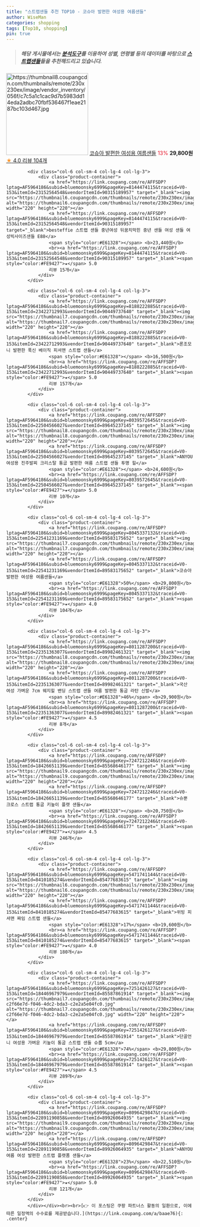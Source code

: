 ```yaml
---
title: "스트랩샌들 추천 TOP10 - 코슈아 발편한 여성용 여름샌들"
author: WiseMan
categories: shopping
tags: [Top10, shopping]
pin: true
---
```


> ##### 해당 게시물에서는 [**분석도구**](https://itemscout.io/)를 이용하여 **성별**, **연령별** 등의 데이터를 바탕으로 [**스트랩샌들**](https://link.coupang.com/a/baae76)들을 추천해드리고 있습니다.
<div class="container"><div class="row">
            <div class="col-6 col-sm-4 col-lg-4 col-lg-3">
                <div class="product-container">
                    <a href="https://link.coupang.com/re/AFFSDP?lptag=AF5964186&subid=bluemoonsky6999&pageKey=8045337132&traceid=V0-153&itemId=22541231160&vendorItemId=89583175580" target="_blank"><img src="https://thumbnail8.coupangcdn.com/thumbnails/remote/230x230ex/image/vendor_inventory/056f/c7c5a1c1cac9d7b5983dd14eda2adbc70fbf536467f1eae2187bc103d467.jpg" alt="https://thumbnail8.coupangcdn.com/thumbnails/remote/230x230ex/image/vendor_inventory/056f/c7c5a1c1cac9d7b5983dd14eda2adbc70fbf536467f1eae2187bc103d467.jpg" width="220" height="220"></a>
                    <a href="https://link.coupang.com/re/AFFSDP?lptag=AF5964186&subid=bluemoonsky6999&pageKey=8045337132&traceid=V0-153&itemId=22541231160&vendorItemId=89583175580" target="_blank">코슈아 발편한 여성용 여름샌들</a>
                    <span style="color:#E61328">13%</span> <b>29,800원</b>
                    <br><a href="https://link.coupang.com/re/AFFSDP?lptag=AF5964186&subid=bluemoonsky6999&pageKey=8045337132&traceid=V0-153&itemId=22541231160&vendorItemId=89583175580" target="_blank"><span style="color:#FE9427">★</span> 4.0
                    리뷰 104개</a>
                </div>
            </div>
            
            <div class="col-6 col-sm-4 col-lg-4 col-lg-3">
                <div class="product-container">
                    <a href="https://link.coupang.com/re/AFFSDP?lptag=AF5964186&subid=bluemoonsky6999&pageKey=8144474115&traceid=V0-153&itemId=23152564548&vendorItemId=90315189957" target="_blank"><img src="https://thumbnail6.coupangcdn.com/thumbnails/remote/230x230ex/image/vendor_inventory/e9fd/6afacc99ab18460e5e4a45dc1c38343d539618ed58397ebdfff39c4e3872.jpg" alt="https://thumbnail6.coupangcdn.com/thumbnails/remote/230x230ex/image/vendor_inventory/e9fd/6afacc99ab18460e5e4a45dc1c38343d539618ed58397ebdfff39c4e3872.jpg" width="220" height="220"></a>
                    <a href="https://link.coupang.com/re/AFFSDP?lptag=AF5964186&subid=bluemoonsky6999&pageKey=8144474115&traceid=V0-153&itemId=23152564548&vendorItemId=90315189957" target="_blank">besteffie 스트랩 샌들 중년여성 뒤꿈치막힌 중년 샌들 여성 샌들 여성빅사이즈샌들 E88</a>
                    <span style="color:#E61328"></span> <b>23,440원</b>
                    <br><a href="https://link.coupang.com/re/AFFSDP?lptag=AF5964186&subid=bluemoonsky6999&pageKey=8144474115&traceid=V0-153&itemId=23152564548&vendorItemId=90315189957" target="_blank"><span style="color:#FE9427">★</span> 5.0
                    리뷰 15개</a>
                </div>
            </div>
            
            <div class="col-6 col-sm-4 col-lg-4 col-lg-3">
                <div class="product-container">
                    <a href="https://link.coupang.com/re/AFFSDP?lptag=AF5964186&subid=bluemoonsky6999&pageKey=8188222885&traceid=V0-153&itemId=23422712993&vendorItemId=90449737640" target="_blank"><img src="https://thumbnail7.coupangcdn.com/thumbnails/remote/230x230ex/image/vendor_inventory/52d4/a98cf4fb05f3f209c0c03f48b2bc0432b110f4910f744f2120abf86b5d7e.jpeg" alt="https://thumbnail7.coupangcdn.com/thumbnails/remote/230x230ex/image/vendor_inventory/52d4/a98cf4fb05f3f209c0c03f48b2bc0432b110f4910f744f2120abf86b5d7e.jpeg" width="220" height="220"></a>
                    <a href="https://link.coupang.com/re/AFFSDP?lptag=AF5964186&subid=bluemoonsky6999&pageKey=8188222885&traceid=V0-153&itemId=23422712993&vendorItemId=90449737640" target="_blank">론조모니 발편한 푹신 베이직 피셔맨 스트랩 샌들</a>
                    <span style="color:#E61328"></span> <b>16,500원</b>
                    <br><a href="https://link.coupang.com/re/AFFSDP?lptag=AF5964186&subid=bluemoonsky6999&pageKey=8188222885&traceid=V0-153&itemId=23422712993&vendorItemId=90449737640" target="_blank"><span style="color:#FE9427">★</span> 5.0
                    리뷰 157개</a>
                </div>
            </div>
            
            <div class="col-6 col-sm-4 col-lg-4 col-lg-3">
                <div class="product-container">
                    <a href="https://link.coupang.com/re/AFFSDP?lptag=AF5964186&subid=bluemoonsky6999&pageKey=8039572645&traceid=V0-153&itemId=22504566027&vendorItemId=89645237145" target="_blank"><img src="https://thumbnail8.coupangcdn.com/thumbnails/remote/230x230ex/image/vendor_inventory/b020/83aa5cffeadc904482c2e72ec050bfa1032167d52cd607e09f9dc61e0dc1.jpg" alt="https://thumbnail8.coupangcdn.com/thumbnails/remote/230x230ex/image/vendor_inventory/b020/83aa5cffeadc904482c2e72ec050bfa1032167d52cd607e09f9dc61e0dc1.jpg" width="220" height="220"></a>
                    <a href="https://link.coupang.com/re/AFFSDP?lptag=AF5964186&subid=bluemoonsky6999&pageKey=8039572645&traceid=V0-153&itemId=22504566027&vendorItemId=89645237145" target="_blank">ANYOU 여성용 진주발찌 크리스탈 통굽 발편한 여름 스트랩 샌들 투명 힐</a>
                    <span style="color:#E61328"></span> <b>24,600원</b>
                    <br><a href="https://link.coupang.com/re/AFFSDP?lptag=AF5964186&subid=bluemoonsky6999&pageKey=8039572645&traceid=V0-153&itemId=22504566027&vendorItemId=89645237145" target="_blank"><span style="color:#FE9427">★</span> 5.0
                    리뷰 10개</a>
                </div>
            </div>
            
            <div class="col-6 col-sm-4 col-lg-4 col-lg-3">
                <div class="product-container">
                    <a href="https://link.coupang.com/re/AFFSDP?lptag=AF5964186&subid=bluemoonsky6999&pageKey=8045337132&traceid=V0-153&itemId=22541231169&vendorItemId=89583175652" target="_blank"><img src="https://thumbnail7.coupangcdn.com/thumbnails/remote/230x230ex/image/vendor_inventory/e764/acd01b873c3ba955e17282d82005fda3fca84429557af52458050aa2e7e7.jpg" alt="https://thumbnail7.coupangcdn.com/thumbnails/remote/230x230ex/image/vendor_inventory/e764/acd01b873c3ba955e17282d82005fda3fca84429557af52458050aa2e7e7.jpg" width="220" height="220"></a>
                    <a href="https://link.coupang.com/re/AFFSDP?lptag=AF5964186&subid=bluemoonsky6999&pageKey=8045337132&traceid=V0-153&itemId=22541231169&vendorItemId=89583175652" target="_blank">코슈아 발편한 여성용 여름샌들</a>
                    <span style="color:#E61328">50%</span> <b>29,800원</b>
                    <br><a href="https://link.coupang.com/re/AFFSDP?lptag=AF5964186&subid=bluemoonsky6999&pageKey=8045337132&traceid=V0-153&itemId=22541231169&vendorItemId=89583175652" target="_blank"><span style="color:#FE9427">★</span> 4.0
                    리뷰 104개</a>
                </div>
            </div>
            
            <div class="col-6 col-sm-4 col-lg-4 col-lg-3">
                <div class="product-container">
                    <a href="https://link.coupang.com/re/AFFSDP?lptag=AF5964186&subid=bluemoonsky6999&pageKey=8011287200&traceid=V0-153&itemId=22351363077&vendorItemId=89982461321" target="_blank"><img src="https://thumbnail8.coupangcdn.com/thumbnails/remote/230x230ex/image/vendor_inventory/73b1/b9a5df86246fc89f03e080f15de61484a553d650a411f7da81c8a813abba.jpg" alt="https://thumbnail8.coupangcdn.com/thumbnails/remote/230x230ex/image/vendor_inventory/73b1/b9a5df86246fc89f03e080f15de61484a553d650a411f7da81c8a813abba.jpg" width="220" height="220"></a>
                    <a href="https://link.coupang.com/re/AFFSDP?lptag=AF5964186&subid=bluemoonsky6999&pageKey=8011287200&traceid=V0-153&itemId=22351363077&vendorItemId=89982461321" target="_blank">국산 여성 가벼운 7cm 웨지힐 밴딩 스트랩 샌들 여름 발편한 통굽 라탄 신발</a>
                    <span style="color:#E61328">46%</span> <b>29,900원</b>
                    <br><a href="https://link.coupang.com/re/AFFSDP?lptag=AF5964186&subid=bluemoonsky6999&pageKey=8011287200&traceid=V0-153&itemId=22351363077&vendorItemId=89982461321" target="_blank"><span style="color:#FE9427">★</span> 4.5
                    리뷰 8개</a>
                </div>
            </div>
            
            <div class="col-6 col-sm-4 col-lg-4 col-lg-3">
                <div class="product-container">
                    <a href="https://link.coupang.com/re/AFFSDP?lptag=AF5964186&subid=bluemoonsky6999&pageKey=7247212246&traceid=V0-153&itemId=18426651139&vendorItemId=85568646177" target="_blank"><img src="https://thumbnail9.coupangcdn.com/thumbnails/remote/230x230ex/image/vendor_inventory/46fc/827e1111c77ef2d8b63d26d50efc9d793b0c0b46812cebcf11ee096a20ae.jpg" alt="https://thumbnail9.coupangcdn.com/thumbnails/remote/230x230ex/image/vendor_inventory/46fc/827e1111c77ef2d8b63d26d50efc9d793b0c0b46812cebcf11ee096a20ae.jpg" width="220" height="220"></a>
                    <a href="https://link.coupang.com/re/AFFSDP?lptag=AF5964186&subid=bluemoonsky6999&pageKey=7247212246&traceid=V0-153&itemId=18426651139&vendorItemId=85568646177" target="_blank">슈뿐 크로스 스트랩 통굽 키높이 플랫 샌들</a>
                    <span style="color:#E61328"></span> <b>20,750원</b>
                    <br><a href="https://link.coupang.com/re/AFFSDP?lptag=AF5964186&subid=bluemoonsky6999&pageKey=7247212246&traceid=V0-153&itemId=18426651139&vendorItemId=85568646177" target="_blank"><span style="color:#FE9427">★</span> 4.5
                    리뷰 246개</a>
                </div>
            </div>
            
            <div class="col-6 col-sm-4 col-lg-4 col-lg-3">
                <div class="product-container">
                    <a href="https://link.coupang.com/re/AFFSDP?lptag=AF5964186&subid=bluemoonsky6999&pageKey=5471741144&traceid=V0-153&itemId=8410185274&vendorItemId=85477683615" target="_blank"><img src="https://thumbnail6.coupangcdn.com/thumbnails/remote/230x230ex/image/vendor_inventory/9239/f12eb5464acfc48e10fb9db18132efef7a5237fbe763806665810049f270.jpg" alt="https://thumbnail6.coupangcdn.com/thumbnails/remote/230x230ex/image/vendor_inventory/9239/f12eb5464acfc48e10fb9db18132efef7a5237fbe763806665810049f270.jpg" width="220" height="220"></a>
                    <a href="https://link.coupang.com/re/AFFSDP?lptag=AF5964186&subid=bluemoonsky6999&pageKey=5471741144&traceid=V0-153&itemId=8410185274&vendorItemId=85477683615" target="_blank">위빙 피셔맨 짜임 스트랩 샌들</a>
                    <span style="color:#E61328">17%</span> <b>19,600원</b>
                    <br><a href="https://link.coupang.com/re/AFFSDP?lptag=AF5964186&subid=bluemoonsky6999&pageKey=5471741144&traceid=V0-153&itemId=8410185274&vendorItemId=85477683615" target="_blank"><span style="color:#FE9427">★</span> 4.0
                    리뷰 180개</a>
                </div>
            </div>
            
            <div class="col-6 col-sm-4 col-lg-4 col-lg-3">
                <div class="product-container">
                    <a href="https://link.coupang.com/re/AFFSDP?lptag=AF5964186&subid=bluemoonsky6999&pageKey=7251426127&traceid=V0-153&itemId=18446967979&vendorItemId=85587861914" target="_blank"><img src="https://thumbnail7.coupangcdn.com/thumbnails/remote/230x230ex/image/retail/images/6066642569875158-c2f66e7d-f046-4dc2-bda3-c2e2a5e04fc0.jpg" alt="https://thumbnail7.coupangcdn.com/thumbnails/remote/230x230ex/image/retail/images/6066642569875158-c2f66e7d-f046-4dc2-bda3-c2e2a5e04fc0.jpg" width="220" height="220"></a>
                    <a href="https://link.coupang.com/re/AFFSDP?lptag=AF5964186&subid=bluemoonsky6999&pageKey=7251426127&traceid=V0-153&itemId=18446967979&vendorItemId=85587861914" target="_blank">단골언니 여성용 가벼운 키높이 통굽 스트랩 샌들 슈룹 5cm</a>
                    <span style="color:#E61328">74%</span> <b>29,800원</b>
                    <br><a href="https://link.coupang.com/re/AFFSDP?lptag=AF5964186&subid=bluemoonsky6999&pageKey=7251426127&traceid=V0-153&itemId=18446967979&vendorItemId=85587861914" target="_blank"><span style="color:#FE9427">★</span> 4.5
                    리뷰 289개</a>
                </div>
            </div>
            
            <div class="col-6 col-sm-4 col-lg-4 col-lg-3">
                <div class="product-container">
                    <a href="https://link.coupang.com/re/AFFSDP?lptag=AF5964186&subid=bluemoonsky6999&pageKey=8096429847&traceid=V0-153&itemId=22891190858&vendorItemId=89926064935" target="_blank"><img src="https://thumbnail9.coupangcdn.com/thumbnails/remote/230x230ex/image/vendor_inventory/e414/52c7bebc6b18a14cd79a44168db06cf74efff3dcb1111bdda72378ee235c.jpg" alt="https://thumbnail9.coupangcdn.com/thumbnails/remote/230x230ex/image/vendor_inventory/e414/52c7bebc6b18a14cd79a44168db06cf74efff3dcb1111bdda72378ee235c.jpg" width="220" height="220"></a>
                    <a href="https://link.coupang.com/re/AFFSDP?lptag=AF5964186&subid=bluemoonsky6999&pageKey=8096429847&traceid=V0-153&itemId=22891190858&vendorItemId=89926064935" target="_blank">ANYOU 여름 여성 발편한 스트랩 플랫폼 샌들</a>
                    <span style="color:#E61328">23%</span> <b>22,510원</b>
                    <br><a href="https://link.coupang.com/re/AFFSDP?lptag=AF5964186&subid=bluemoonsky6999&pageKey=8096429847&traceid=V0-153&itemId=22891190858&vendorItemId=89926064935" target="_blank"><span style="color:#FE9427">★</span> 5.0
                    리뷰 121개</a>
                </div>
            </div>
            </div></div><br><br>[👉 이 포스팅은 쿠팡 파트너스 활동의 일환으로, 이에 따른 일정액의 수수료를 제공받습니다.](https://link.coupang.com/a/baae76){: .center}